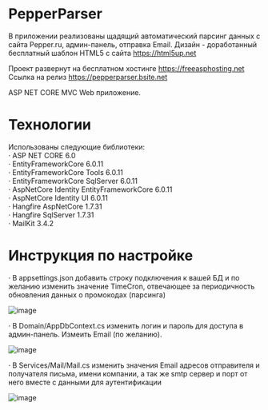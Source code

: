 # PepperParser

В приложении реализованы щадящий автоматический парсинг данных с сайта Pepper.ru, админ-панель, отправка Email.
Дизайн - доработанный бесплатный шаблон HTML5 с сайта https://html5up.net

Проект развернут на бесплатном хостинге https://freeasphosting.net
Ссылка на релиз https://pepperparser.bsite.net

ASP NET CORE MVC Web приложение.

# Технологии

Использованы следующие библиотеки:  
· ASP NET CORE 6.0  
· EntityFrameworkCore 6.0.11  
· EntityFrameworkCore Tools 6.0.11  
· EntityFrameworkCore SqlServer 6.0.11  
· AspNetCore Identity EntityFrameworkCore 6.0.11  
· AspNetCore Identity UI 6.0.11  
· Hangfire AspNetCore 1.7.31  
· Hangfire SqlServer 1.7.31  
· MailKit 3.4.2  

# Инструкция по настройке

· В appsettings.json добавить строку подключения к вашей БД и по желанию изменить значение TimeCron, отвечающее за периодичность обновления данных о промокодах (парсинга)  

![image](https://user-images.githubusercontent.com/118601762/202902464-05e34ccf-9971-4447-a017-038a268501b9.png)

· В Domain/AppDbContext.cs изменить логин и пароль для доступа в админ-панель. Измеить Email (по желанию).  

![image](https://user-images.githubusercontent.com/118601762/202902895-53d1f4a5-40a6-4f68-879d-191c596862bb.png)

· В Services/Mail/Mail.cs изменить значения Email адресов отправителя и получателя письма, имени компании, а так же smtp сервер и порт от него вместе с данными для аутентификации  

![image](https://user-images.githubusercontent.com/118601762/202902554-496567cc-ddd3-491f-bbe7-9bce0e7208ad.png)
